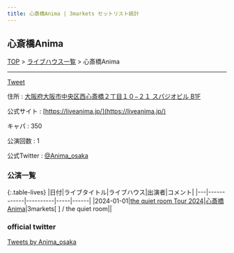 ```yaml
---
title: 心斎橋Anima | 3markets セットリスト統計
---
```

## 心斎橋Anima

[TOP](/setlist/) > [ライブハウス一覧](livehouses.html) > 心斎橋Anima

___

<a href="https://twitter.com/share?ref_src=twsrc%5Etfw" data-text="3markets[ ]セットリスト > 心斎橋Anima" class="twitter-share-button" data-via="3markets" data-hashtags="3markets" data-related="3markets" data-show-count="false">Tweet</a>

住所
:    <a href="https://www.google.co.jp/maps/search/%E5%A4%A7%E9%98%AA%E5%BA%9C%E5%A4%A7%E9%98%AA%E5%B8%82%E4%B8%AD%E5%A4%AE%E5%8C%BA%E8%A5%BF%E5%BF%83%E6%96%8E%E6%A9%8B%EF%BC%92%E4%B8%81%E7%9B%AE%EF%BC%91%EF%BC%90%E2%88%92%EF%BC%92%EF%BC%91%20%E3%82%B9%E3%83%91%E3%82%B8%E3%82%AA%E3%83%93%E3%83%AB%20B1F" rel="noopener noreferrer" target="_blank">大阪府大阪市中央区西心斎橋２丁目１０−２１ スパジオビル B1F</a>

公式サイト
:    [https://liveanima.jp/](https://liveanima.jp/)

キャパ
:    350

公演回数
: 1


公式Twitter
: <a href="https://twitter.com/Anima_osaka">@Anima_osaka</a>


### 公演一覧

{:.table-lives}
|日付|ライブタイトル|ライブハウス|出演者|コメント|
|---|------------|----------|-----|------|
|<span class="nowrap">2024-01-01</span>|[the quiet room Tour 2024](live123.html)|[心斎橋Anima](livehouse081.html)|3markets[ ] / the quiet room||




### official twitter

<a class="twitter-timeline" href="https://twitter.com/Anima_osaka?ref_src=twsrc%5Etfw">Tweets by Anima_osaka</a> <script async src="https://platform.twitter.com/widgets.js" charset="utf-8"></script>


<script async src="https://platform.twitter.com/widgets.js" charset="utf-8"></script>